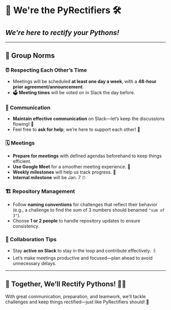# 🐍 We're the PyRectifiers 🛠️  

## *We're here to rectify your Pythons!*

---

## 📜 Group Norms  

### ⏰ Respecting Each Other’s Time  

- Meetings will be scheduled **at least one day a week**, with a **48-hour prior agreement/announcement**.  
- 🗳️ **Meeting times** will be voted on in Slack the day before.  

### 📡 Communication  

- **Maintain effective communication** on Slack—let’s keep the discussions flowing! 💬  
- Feel free to **ask for help**; we’re here to support each other! 🙌  

### 🗓️ Meetings  

- **Prepare for meetings** with defined agendas beforehand to keep things efficient.  
- **Use Google Meet** for a smoother meeting experience. 🎥  
- **Weekly milestones** will help us track progress. 🏁  
- **Internal milestone** will be Jan. 7 ⏱

### 🏗️ Repository Management  

- Follow **naming conventions** for challenges that reflect their behavior (e.g., a challenge to find the sum of 3 numbers should benamed `"sum of 3"`).  
- Choose **1 or 2 people** to handle repository updates to ensure consistency.  

### 🔧 Collaboration Tips  

- Stay **active on Slack** to stay in the loop and contribute effectively. 🖇️  
- Let’s make meetings productive and focused—plan ahead to avoid unnecessary delays.  

---

## 🤝 Together, We’ll Rectify Pythons! 🐍✨  

With great communication, preparation, and teamwork, we’ll tackle challenges and keep things rectified—just like PyRectifiers should! 🎉
